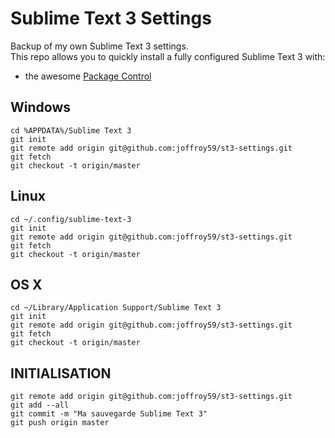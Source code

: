 Sublime Text 3 Settings
=======================

Backup of my own Sublime Text 3 settings.  
This repo allows you to quickly install a fully configured Sublime Text 3 with:

 - the awesome [Package Control](https://github.com/wbond/sublime_package_control) 

Windows
-------

    cd %APPDATA%/Sublime Text 3
    git init
    git remote add origin git@github.com:joffroy59/st3-settings.git
    git fetch
    git checkout -t origin/master

Linux
-----

    cd ~/.config/sublime-text-3
    git init
    git remote add origin git@github.com:joffroy59/st3-settings.git
    git fetch
    git checkout -t origin/master

OS X
----

    cd ~/Library/Application Support/Sublime Text 3
    git init
    git remote add origin git@github.com:joffroy59/st3-settings.git
    git fetch
    git checkout -t origin/master

INITIALISATION
----

    git remote add origin git@github.com:joffroy59/st3-settings.git
    git add --all
    git commit -m "Ma sauvegarde Sublime Text 3"
    git push origin master

